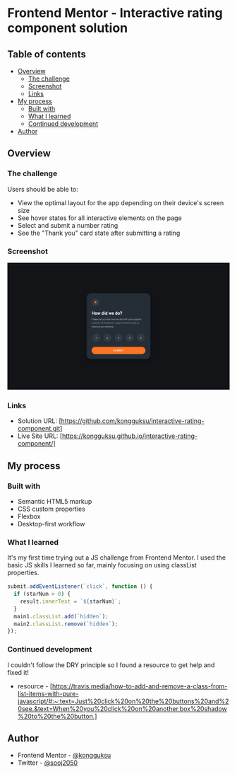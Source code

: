 # Frontend Mentor - Interactive rating component solution

## Table of contents

- [Overview](#overview)
  - [The challenge](#the-challenge)
  - [Screenshot](#screenshot)
  - [Links](#links)
- [My process](#my-process)
  - [Built with](#built-with)
  - [What I learned](#what-i-learned)
  - [Continued development](#continued-development)
- [Author](#author)

## Overview

### The challenge

Users should be able to:

- View the optimal layout for the app depending on their device's screen size
- See hover states for all interactive elements on the page
- Select and submit a number rating
- See the "Thank you" card state after submitting a rating

### Screenshot

![](screenshot.jpg)

### Links

- Solution URL: [https://github.com/kongguksu/interactive-rating-component.git]
- Live Site URL: [https://kongguksu.github.io/interactive-rating-component/]

## My process

### Built with

- Semantic HTML5 markup
- CSS custom properties
- Flexbox
- Desktop-first workflow

### What I learned

It's my first time trying out a JS challenge from Frontend Mentor. I used the basic JS skills I learned so far, mainly focusing on using classList properties.

```js
submit.addEventListener(`click`, function () {
  if (starNum > 0) {
    result.innerText = `${starNum}`;
  }
  main1.classList.add(`hidden`);
  main2.classList.remove(`hidden`);
});
```

### Continued development

I couldn't follow the DRY principle so I found a resource to get help and fixed it!
- resource - [https://travis.media/how-to-add-and-remove-a-class-from-list-items-with-pure-javascript/#:~:text=Just%20click%20on%20the%20buttons%20and%20see.&text=When%20you%20click%20on%20another,box%20shadow%20to%20the%20button.]

## Author

- Frontend Mentor - [@kongguksu](https://www.frontendmentor.io/profile/kongguksu)
- Twitter - [@sooj2050](https://www.twitter.com/sooj2050)
